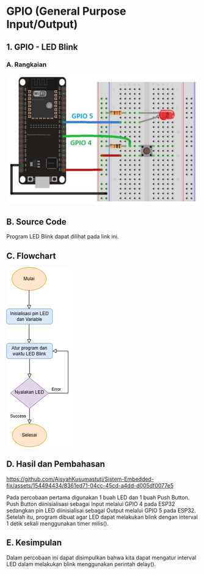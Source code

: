 # GPIO (General Purpose Input/Output)
## 1. GPIO - LED Blink
### A. Rangkaian
![alt text](https://github.com/AisyahKusumastuti/Sistem-Embedded-fix/blob/main/job1/A.%20GPIO/Rangkaian%20GPIO.png?raw=true)
## B. Source Code
Program LED Blink dapat dilihat pada link ini.
## C. Flowchart
![alt text](https://github.com/AisyahKusumastuti/Sistem-Embedded-fix/blob/main/job1/A.%20GPIO/GPIO_program_Example_Blink/fc%20gpio%201.drawio.png?raw=true)
## D. Hasil dan Pembahasan
https://github.com/AisyahKusumastuti/Sistem-Embedded-fix/assets/154494434/8361ed71-04cc-45cd-a4dd-d005df0077e5 

Pada percobaan pertama digunakan 1 buah LED dan 1 buah Push Button. Push Button diinisialisasi sebagai Input melalui GPIO 4 pada ESP32 sedangkan pin LED diinisialisai sebagai Output melalui GPIO 5 pada ESP32. Setelah itu, program dibuat agar LED dapat melakukan blink dengan interval 1 detik sekali menggunakan timer milis(). 
## E. Kesimpulan
Dalam percobaan ini dapat disimpulkan bahwa kita dapat mengatur interval LED dalam melakukan blink menggunakan perintah delay().
